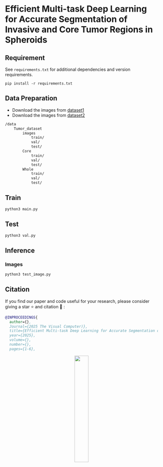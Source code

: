 # Efficient Multi-task Deep Learning for Accurate Segmentation of Invasive and Core Tumor Regions in Spheroids




## Requirement
See `requirements.txt` for additional dependencies and version requirements.

```setup
pip install -r requirements.txt
```


## Data Preparation
- Download the images from [dataset1](https://drive.google.com/file/d/1DolDF7l_ZpU1-RiluAa0Zq4aP9_SWk40/view?usp=sharing)
- Download the images from [dataset2](https://drive.google.com/file/d/15PpnkILWMax7qyczGy7-bgWJukL5eTZX/view?usp=sharing)

```bash
/data
    Tumor_dataset
        images
            train/
            val/
            test/
        Core
            train/
            val/
            test/
        Whole
            train/
            val/
            test/
```

## Train
```python
python3 main.py
```

## Test
```python
python3 val.py
```

## Inference

### Images
```python
python3 test_image.py
```





## Citation

If you find our paper and code useful for your research, please consider giving a star :star:   and citation :pencil: :

```BibTeX
@INPROCEEDINGS{
  author={},
  Journal={2025 The Visual Computer)}, 
  title={Efficient Multi-task Deep Learning for Accurate Segmentation of Invasive and Core Tumor Regions in Spheroids}, 
  year={2025},
  volume={},
  number={},
  pages={1-6},
```

<div align="center">
  <img src="twin.png" width="30%">
</div>
